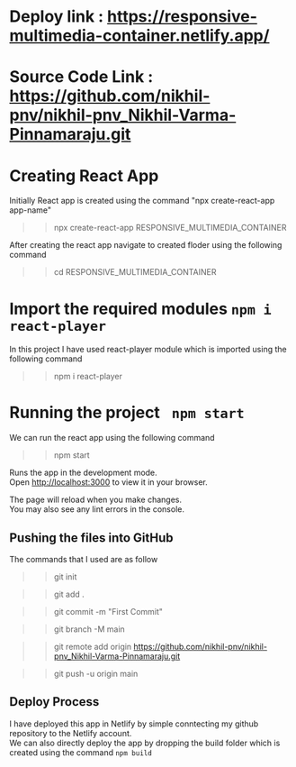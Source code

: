# Deploy link :  https://responsive-multimedia-container.netlify.app/

# Source Code Link : https://github.com/nikhil-pnv/nikhil-pnv_Nikhil-Varma-Pinnamaraju.git

# Creating React App 

Initially React app is created using the command  "npx create-react-app app-name"
>> npx create-react-app RESPONSIVE_MULTIMEDIA_CONTAINER

After creating the react app navigate to created floder using the following command
>> cd RESPONSIVE_MULTIMEDIA_CONTAINER

# Import the required modules  `npm i react-player`
In this project I have used react-player module which is imported using the following command
>> npm i react-player


# Running the project ` npm start`
We can run the react app using the following command 
>> npm start

Runs the app in the development mode.\
Open [http://localhost:3000](http://localhost:3000) to view it in your browser.

The page will reload when you make changes.\
You may also see any lint errors in the console.

## Pushing the files into GitHub 
The commands that I used are as follow 
>> git init

>> git add .

>> git commit -m "First Commit"

>> git branch -M main

>> git remote add origin https://github.com/nikhil-pnv/nikhil-pnv_Nikhil-Varma-Pinnamaraju.git

>> git push -u origin main

## Deploy Process 
I have deployed this app in Netlify by simple conntecting my github repository to the Netlify account.\
We can also directly deploy the app by dropping the build folder which is created using the command `npm build`







